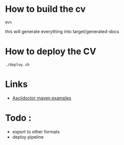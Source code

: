 # How to build the cv

```shell script
mvn 
```
this will generate everything into target/generated-docs

# How to deploy the CV

```shell script
./deploy.sh
```

# Links
* [Asciidoctor maven examples](https://github.com/asciidoctor/asciidoctor-maven-examples)

# Todo : 
 * export to other formats
 * deploy pipeline

